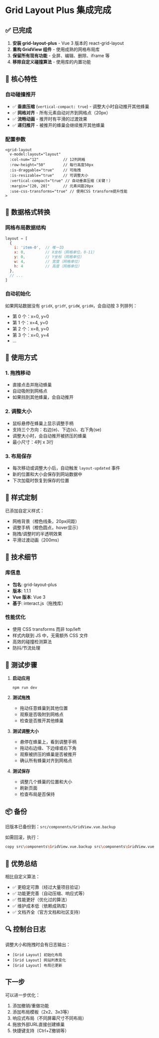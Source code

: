 # Grid Layout Plus 集成完成

## ✅ 已完成

1. **安装 grid-layout-plus** - Vue 3 版本的 react-grid-layout
2. **重构 GridView 组件** - 使用成熟的网格布局库
3. **保留所有现有功能** - 全屏、编辑、删除、iframe 等
4. **移除自定义碰撞算法** - 使用库的内置功能

## 🎯 核心特性

### 自动碰撞推开
- ✅ **垂直压缩** (`vertical-compact: true`) - 调整大小时自动推开其他蜂巢
- ✅ **网格对齐** - 所有元素自动对齐到网格点（20px）
- ✅ **流畅动画** - 推开时有平滑的过渡效果
- ✅ **递归推开** - 被推开的蜂巢会继续推开其他蜂巢

### 配置参数

```vue
<grid-layout
  v-model:layout="layout"
  :col-num="12"           // 12列网格
  :row-height="50"        // 每行高度50px
  :is-draggable="true"    // 可拖拽
  :is-resizable="true"    // 可调整大小
  :vertical-compact="true" // 自动垂直压缩（关键！）
  :margin="[20, 20]"      // 元素间距20px
  :use-css-transforms="true" // 使用CSS transform提升性能
>
```

## 🔄 数据格式转换

### 网格布局数据结构
```javascript
layout = [
  {
    i: 'item-0',  // 唯一ID
    x: 0,         // X坐标（网格单位，0-11）
    y: 0,         // Y坐标（网格单位）
    w: 4,         // 宽度（网格单位）
    h: 4          // 高度（网格单位）
  },
  // ...
]
```

### 自动初始化
如果网站数据没有 `gridX`, `gridY`, `gridW`, `gridH`，会自动按 3 列排列：
- 第 0 个：x=0, y=0
- 第 1 个：x=4, y=0
- 第 2 个：x=8, y=0
- 第 3 个：x=0, y=4
- ...

## 📝 使用方式

### 1. 拖拽移动
- 直接点击并拖动蜂巢
- 自动吸附到网格点
- 如果挡到其他蜂巢，会自动推开

### 2. 调整大小
- 鼠标悬停在蜂巢上显示调整手柄
- 支持三个方向：右边(e)、下边(s)、右下角(se)
- 调整大小时，会自动推开被挤压的蜂巢
- 最小尺寸：4列 x 3行

### 3. 布局保存
- 每次移动或调整大小后，自动触发 `layout-updated` 事件
- 新的位置和大小会保存到网站数据中
- 下次加载时恢复到保存的位置

## 🎨 样式定制

已添加自定义样式：
- 网格背景（橙色线条，20px间距）
- 调整手柄（橙色圆点，hover显示）
- 拖拽/调整时的半透明效果
- 平滑过渡动画（200ms）

## 🔧 技术细节

### 库信息
- **包名**: grid-layout-plus
- **版本**: 1.1.1
- **Vue 版本**: Vue 3
- **基于**: interact.js（拖拽库）

### 性能优化
- 使用 CSS transforms 而非 top/left
- 样式内联到 JS 中，无需额外 CSS 文件
- 高效的碰撞检测算法
- 防抖/节流处理

## 🚀 测试步骤

1. **启动应用**
   ```bash
   npm run dev
   ```

2. **测试拖拽**
   - 拖动任意蜂巢到其他位置
   - 观察是否吸附到网格点
   - 检查是否推开其他蜂巢

3. **测试调整大小**
   - 悬停在蜂巢上，看到调整手柄
   - 拖动右边缘、下边缘或右下角
   - 观察被挤压的蜂巢是否被推开
   - 确认所有蜂巢对齐到网格点

4. **测试保存**
   - 调整几个蜂巢的位置和大小
   - 刷新页面
   - 检查布局是否保持

## 📦 备份

旧版本已备份到：`src/components/GridView.vue.backup`

如需回滚，执行：
```bash
copy src\components\GridView.vue.backup src\components\GridView.vue
```

## 🎉 优势总结

相比自定义算法：
- ✅ 更稳定可靠（经过大量项目验证）
- ✅ 功能更完善（自动压缩、响应式等）
- ✅ 性能更好（优化过的算法）
- ✅ 维护成本低（依赖成熟库）
- ✅ 文档齐全（官方文档和社区支持）

## 🔍 控制台日志

调整大小和拖拽时会有日志输出：
- `[Grid Layout] 初始化布局`
- `[Grid Layout] 网站列表变化`
- `[Grid Layout] 布局已更新`

## 下一步

可以进一步优化：
1. 添加撤销/重做功能
2. 添加布局模板（2x2、3x3等）
3. 响应式布局（不同屏幕尺寸不同布局）
4. 拖放外部URL直接创建蜂巢
5. 快捷键支持（Ctrl+Z撤销等）


